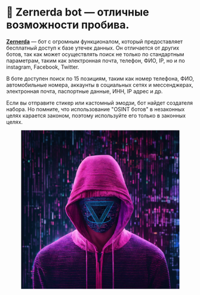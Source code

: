 # 🤖 Zernerda bot — отличные возможности пробива.

[**Zernerda**](https://botiprobiva.top/zernerda/) — бот с огромным функционалом, который предоставляет бесплатный доступ к базе утечек данных. Он отличается от других ботов, так как может осуществлять поиск не только по стандартным параметрам, таким как электронная почта, телефон, ФИО, IP, но и по instagram, Facebook, Twitter.

В боте доступен поиск по 15 позициям, таким как номер телефона, ФИО, автомобильные номера, аккаунты в социальных сетях и мессенджерах, электронная почта, паспортные данные, ИНН, IP адрес и др.

Если вы отправите стикер или кастомный эмодзи, бот найдет создателя набора. Но помните, что использование "OSINT ботов" в незаконных целях карается законом, поэтому используйте его только в законных целях.

<figure><img src="../.gitbook/assets/ze.jpg" alt=""><figcaption></figcaption></figure>
